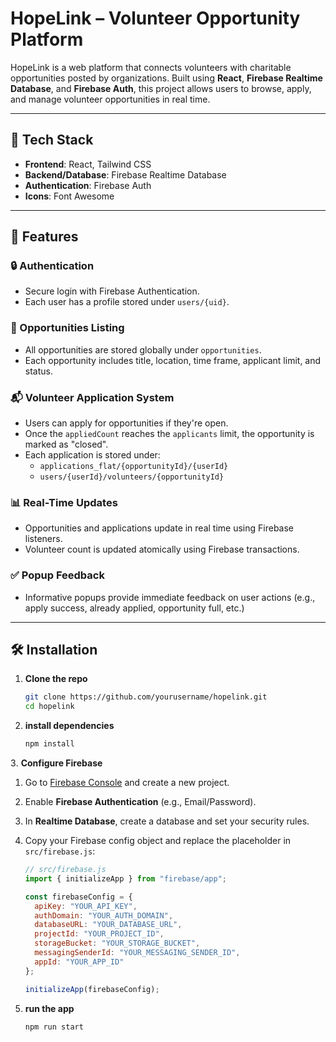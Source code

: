 # HopeLink – Volunteer Opportunity Platform

HopeLink is a web platform that connects volunteers with charitable opportunities posted by organizations. Built using **React**, **Firebase Realtime Database**, and **Firebase Auth**, this project allows users to browse, apply, and manage volunteer opportunities in real time.

---

## 🔧 Tech Stack

- **Frontend**: React, Tailwind CSS
- **Backend/Database**: Firebase Realtime Database
- **Authentication**: Firebase Auth
- **Icons**: Font Awesome

---

## 🚀 Features

### 🔒 Authentication
- Secure login with Firebase Authentication.
- Each user has a profile stored under `users/{uid}`.

### 📢 Opportunities Listing
- All opportunities are stored globally under `opportunities`.
- Each opportunity includes title, location, time frame, applicant limit, and status.

### 📬 Volunteer Application System
- Users can apply for opportunities if they're open.
- Once the `appliedCount` reaches the `applicants` limit, the opportunity is marked as "closed".
- Each application is stored under:
  - `applications_flat/{opportunityId}/{userId}`
  - `users/{userId}/volunteers/{opportunityId}`

### 📊 Real-Time Updates
- Opportunities and applications update in real time using Firebase listeners.
- Volunteer count is updated atomically using Firebase transactions.

### ✅ Popup Feedback
- Informative popups provide immediate feedback on user actions (e.g., apply success, already applied, opportunity full, etc.)

---

## 🛠️ Installation

1. **Clone the repo**
   ```bash
   git clone https://github.com/yourusername/hopelink.git
   cd hopelink

2. **install dependencies**
   ```bash
   npm install

3️. **Configure Firebase**

1. Go to [Firebase Console](https://console.firebase.google.com) and create a new project.  
2. Enable **Firebase Authentication** (e.g., Email/Password).  
3. In **Realtime Database**, create a database and set your security rules.  
4. Copy your Firebase config object and replace the placeholder in `src/firebase.js`:

   ```js
   // src/firebase.js
   import { initializeApp } from "firebase/app";
   
   const firebaseConfig = {
     apiKey: "YOUR_API_KEY",
     authDomain: "YOUR_AUTH_DOMAIN",
     databaseURL: "YOUR_DATABASE_URL",
     projectId: "YOUR_PROJECT_ID",
     storageBucket: "YOUR_STORAGE_BUCKET",
     messagingSenderId: "YOUR_MESSAGING_SENDER_ID",
     appId: "YOUR_APP_ID"
   };
   
   initializeApp(firebaseConfig);


4. **run the app**
   ```bash
   npm run start
   



